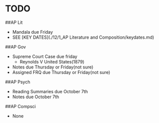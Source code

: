 # TODO

##AP Lit  
  - Mandala due Friday
  - SEE [KEY DATES](./12/1_AP Literature and Composition/keydates.md)

##AP Gov  
  - Supreme Court Case due friday
    * Reynolds V United States(1879)
  - Notes due Thursday or Friday(not sure)
  - Assigned FRQ due Thursday or Friday(not sure)

##AP Psych
  - Reading Summaries due October 7th
  - Notes due October 7th

##AP Compsci
  - None
